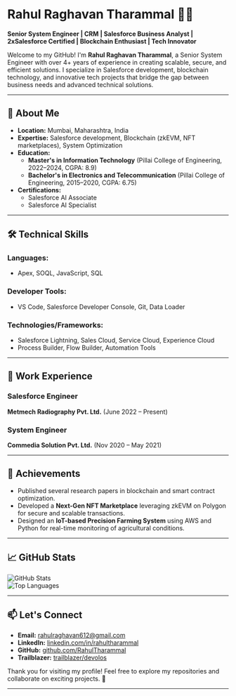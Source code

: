 # Rahul Raghavan Tharammal 👨‍💻  
**Senior System Engineer | CRM | Salesforce Business Analyst | 2xSalesforce Certified | Blockchain Enthusiast | Tech Innovator**  

Welcome to my GitHub! I'm **Rahul Raghavan Tharammal**, a Senior System Engineer with over 4+ years of experience in creating scalable, secure, and efficient solutions. I specialize in Salesforce development, blockchain technology, and innovative tech projects that bridge the gap between business needs and advanced technical solutions.  

---

## 🚀 About Me  

- **Location:** Mumbai, Maharashtra, India  
- **Expertise:** Salesforce development, Blockchain (zkEVM, NFT marketplaces), System Optimization  
- **Education:**  
  - **Master's in Information Technology** (Pillai College of Engineering, 2022–2024, CGPA: 8.9)  
  - **Bachelor's in Electronics and Telecommunication** (Pillai College of Engineering, 2015–2020, CGPA: 6.75)  
- **Certifications:**  
  - Salesforce AI Associate  
  - Salesforce AI Specialist  

---

## 🛠️ Technical Skills  

### **Languages:**  
- Apex, SOQL, JavaScript, SQL  

### **Developer Tools:**  
- VS Code, Salesforce Developer Console, Git, Data Loader  

### **Technologies/Frameworks:**  
- Salesforce Lightning, Sales Cloud, Service Cloud, Experience Cloud  
- Process Builder, Flow Builder, Automation Tools  

---

## 🏢 Work Experience  

### **Salesforce Engineer**  
**Metmech Radiography Pvt. Ltd.** (June 2022 – Present)  


### **System Engineer**  
**Commedia Solution Pvt. Ltd.** (Nov 2020 – May 2021)  


---

## 🌟 Achievements  

- Published several research papers in blockchain and smart contract optimization.  
- Developed a **Next-Gen NFT Marketplace** leveraging zkEVM on Polygon for secure and scalable transactions.  
- Designed an **IoT-based Precision Farming System** using AWS and Python for real-time monitoring of agricultural conditions.  

---

## 📈 GitHub Stats  

![GitHub Stats](https://github-readme-stats.vercel.app/api?username=RahulTharammal&show_icons=true&theme=radical)  
![Top Languages](https://github-readme-stats.vercel.app/api/top-langs/?username=RahulTharammal&layout=compact&theme=radical)  

---

## 📫 Let's Connect  

- **Email:** [rahulraghavan612@gmail.com](mailto:rahulraghavan612@gmail.com)  
- **LinkedIn:** [linkedin.com/in/rahultharammal](https://linkedin.com/in/rahultharammal)  
- **GitHub:** [github.com/RahulTharammal](https://github.com/RahulTharammal)
- **Trailblazer:** [trailblazer/devolos](https://www.salesforce.com/trailblazer/devolos)

Thank you for visiting my profile! Feel free to explore my repositories and collaborate on exciting projects. 🌟  

---  
